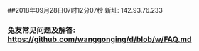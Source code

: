 ##2018年09月28日07时12分07秒 新址: 142.93.76.233
### 兔友常见问题及解答: https://github.com/wanggonging/d/blob/w/FAQ.md
